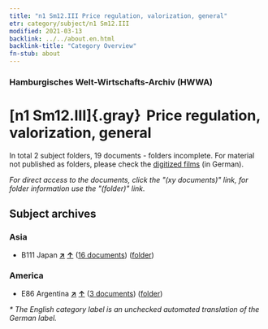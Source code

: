 ```yaml
---
title: "n1 Sm12.III Price regulation, valorization, general"
etr: category/subject/n1 Sm12.III
modified: 2021-03-13
backlink: ../../about.en.html
backlink-title: "Category Overview"
fn-stub: about
---
```


### Hamburgisches Welt-Wirtschafts-Archiv (HWWA)
# [n1 Sm12.III]{.gray}&#8201; Price regulation, valorization, general&#160; 





In total 2 subject folders, 19 documents - folders incomplete.
For material not published as folders, please check the [digitized films](/film/h1_sh) (in German).

_For direct access to the documents, click the "(xy documents)" link, for folder information use the "(folder)" link._

## Subject archives



### Asia

- B111 Japan [**&nearr;**](../../../geo/i/141272/about.en.html "Japan (all folders)") [**&uarr;**](../../../geo/about.en.html#B111 "Country category system") (<a href="https://pm20.zbw.eu/dfgview/sh/141272,144944" title="about: Japan : Price regulation, valorization, general" target="_blank">16 documents</a>) ([folder](http://purl.org/pressemappe20/folder/sh/141272,144944))

### America

- E86 Argentina [**&nearr;**](../../../geo/i/141692/about.en.html "Argentina (all folders)") [**&uarr;**](../../../geo/about.en.html#E86 "Country category system") (<a href="https://pm20.zbw.eu/dfgview/sh/141692,144944" title="about: Argentina : Price regulation, valorization, general" target="_blank">3 documents</a>) ([folder](http://purl.org/pressemappe20/folder/sh/141692,144944))


_* The English category label is an unchecked automated translation of the German label._

